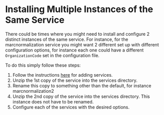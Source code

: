 # Installing Multiple Instances of the Same Service #

There could be times where you might need to install and configure 2 distinct instances of the same service.  For instance, for the marcnormalization service you might want 2 different set up with different configuration options, for instance each one could have a different `OrganizationCode` set in the configuration file.

To do this simply follow these steps:
  1. Follow the instructions [here](Metadata.md) for adding services.
  1. Unzip the 1st copy of the service into the services directory.
  1. Rename this copy to something other than the default, for instance marcnormalization2
  1. Unzip the 2nd copy of the service into the services directory.  This instance does not have to be renamed.
  1. Configure each of the services with the desired options.